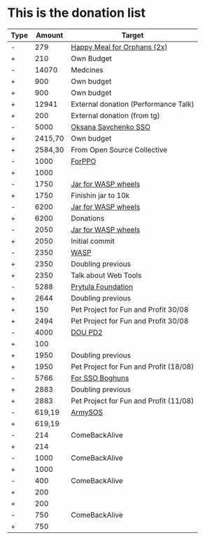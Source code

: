 # This is the donation list

| Type | Amount | Target                             |
| ---- | ------ | ---------------------------------- |
| -    | 279  | [Happy Meal for Orphans (2x)](https://t.me/toisamyibabich/845) | 
| +    | 210   | Own Budget
| -    | 14070 | Medcines | 
| +    | 900  | Own budget |
| +    | 900  | Own budget |
| +    | 12941   | External donation (Performance Talk) |
| +    | 200   | External donation (from tg) |
| -    | 5000   |  [Oksana Savchenko SSO](https://www.facebook.com/semyz.larisa/posts/pfbid02mBFmpKjL1tJktwbU3Jkm1VP1hVTtL5Zwa23hbWas5cyGnjm9nPTVAA6r4Jk2FpjAl)                |    
| +    | 2415,70   |  Own budget                    |    
| +    | 2584,30   |  From Open Source Collective                     |    
| -    | 1000   | [ForPPO](https://dou.ua/forums/topic/41136/)                       |    
| +    | 1000   |                        |    
| -    | 1750   | [Jar for WASP wheels](https://send.monobank.ua/jar/6AVk2esdT2)                       |    
| +    | 1750   | Finishin jar to 10k                        |    
| -    | 6200   | [Jar for WASP wheels](https://send.monobank.ua/jar/6AVk2esdT2)                       |    
| +    | 6200   | Donations                      |    
| -    | 2050   | [Jar for WASP wheels](https://send.monobank.ua/jar/6AVk2esdT2)                        |    
| +    | 2050   | Initial commit                         |    
| -    | 2350   | [WASP](https://www.facebook.com/100001374307947/posts/pfbid02wrqNMRuB4jZtEncD1XaivNfQteUD8b3wjkcQxuMETzwJ46yAiXFcA33oZmxBHCWtl/)                   |
| +    | 2350   | Doubling previous                    |
| +    | 2350   | Talk about Web Tools                  |
| -    | 5288   | [Prytula Foundation](https://prytulafoundation.org/)                  |
| +    | 2644   | Doubling previous                  |
| +    | 150    | Pet Project for Fun and Profit 30/08 |
| +    | 2494   | Pet Project for Fun and Profit 30/08 |
| -    | 4000   | [DOU PD2](https://dou.ua/forums/topic/39602/) |
| +    | 100    |                                    |
| +    | 1950   | Doubling previous                  |
| +    | 1950   | Pet Project for Fun and Profit (18/08) |
| -    | 5766   | [For SSO Boghuns](https://docs.google.com/spreadsheets/u/0/d/1Qt6JVvXZLArcWrDe0L0-rX1QM_SJ4ERNW4CHzttqPc4/htmlview#gid=0)                  |
| +    | 2883   | Doubling previous                  |
| +    | 2883   | Pet Project for Fun and Profit (11/08)|
| -    | 619,19 | [ArmySOS](https://armysos.com.ua/) |
| +    | 619,19 |                                    |
| -    | 214    | ComeBackAlive                      |
| +    | 214    |                                    |
| -    | 1000   | ComeBackAlive                      |
| +    | 1000   |                                    |
| -    | 400    | ComeBackAlive                      |
| +    | 200    |                                    |
| +    | 200    |                                    |
| -    | 750    | ComeBackAlive                      |
| +    | 750    |                                    |
